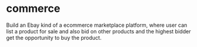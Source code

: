 # commerce

Build an Ebay kind of a ecommerce marketplace platform, where user can list a product for sale and also bid 
on other products and the highest bidder get the opportunity to buy the product.
